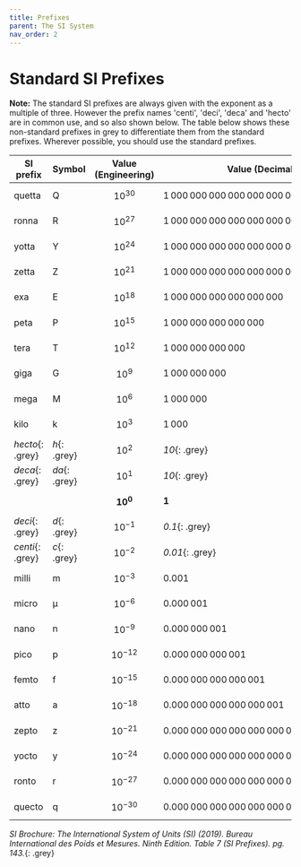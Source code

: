 ```yaml
---
title: Prefixes
parent: The SI System
nav_order: 2
---
```


# Standard SI Prefixes

**Note:** The standard SI prefixes are always given with the exponent as a multiple of three. However the prefix names 'centi', 'deci', 'deca' and 'hecto' are in common use, and so also shown below. The table below shows these non-standard prefixes in grey to differentiate them from the standard prefixes. Wherever possible, you should use the standard prefixes.

| SI prefix        | Symbol        | Value (Engineering) | Value (Decimal)                           |
|------------------|---------------|---------------------|-------------------------------------------|
| quetta           | Q             | $$10^{30}$$         | 1 000 000 000 000 000 000 000 000 000 000 |
| ronna            | R             | $$10^{27}$$         | 1 000 000 000 000 000 000 000 000 000     |
| yotta            | Y             | $$10^{24}$$         | 1 000 000 000 000 000 000 000 000         |
| zetta            | Z             | $$10^{21}$$         | 1 000 000 000 000 000 000 000             |
| exa              | E             | $$10^{18}$$         | 1 000 000 000 000 000 000                 |
| peta             | P             | $$10^{15}$$         | 1 000 000 000 000 000                     |
| tera             | T             | $$10^{12}$$         | 1 000 000 000 000                         |
| giga             | G             | $$10^{9}$$          | 1 000 000 000                             |
| mega             | M             | $$10^{6}$$          | 1 000 000                                 |
| kilo             | k             | $$10^{3}$$          | 1 000                                     |
| _hecto_{: .grey} | _h_{: .grey}  | $$10^{2}$$          | _10_{: .grey}                             |
| _deca_{: .grey}  | _da_{: .grey} | $$10^{1}$$          | _10_{: .grey}                             |
|                  |               | $$\mathbf{10^{0}}$$ | **1**                                     |
| _deci_{: .grey}  | _d_{: .grey}  | $$10^{-1}$$         | _0.1_{: .grey}                            |
| _centi_{: .grey} | _c_{: .grey}  | $$10^{-2}$$         | _0.01_{: .grey}                           |
| milli            | m             | $$10^{-3}$$         | 0.001                                     |
| micro            | µ             | $$10^{-6}$$         | 0.000 001                                 |
| nano             | n             | $$10^{-9}$$         | 0.000 000 001                             |
| pico             | p             | $$10^{-12}$$        | 0.000 000 000 001                         |
| femto            | f             | $$10^{-15}$$        | 0.000 000 000 000 001                     |
| atto             | a             | $$10^{-18}$$        | 0.000 000 000 000 000 001                 |
| zepto            | z             | $$10^{-21}$$        | 0.000 000 000 000 000 000 001             |
| yocto            | y             | $$10^{-24}$$        | 0.000 000 000 000 000 000 000 001         |
| ronto            | r             | $$10^{-27}$$        | 0.000 000 000 000 000 000 000 000 001     |
| quecto           | q             | $$10^{-30}$$        | 0.000 000 000 000 000 000 000 000 000 001 |

_SI Brochure: The International System of Units (SI) (2019). Bureau International des Poids et Mesures. Ninth Edition. Table 7 (SI Prefixes). pg. 143._{: .grey}
